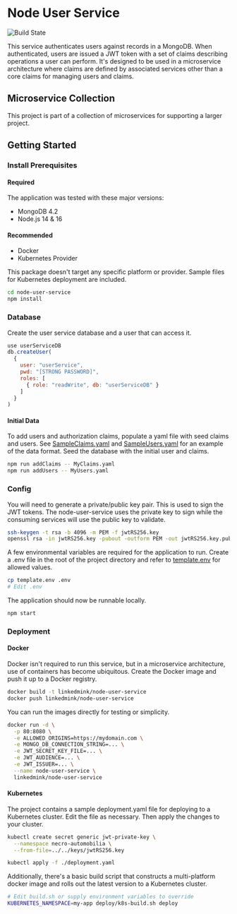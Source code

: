 # Node User Service

![Build State](https://github.com/LinkedMink/node-user-service/actions/workflows/build-main.yml/badge.svg)

This service authenticates users against records in a MongoDB. When authenticated, users
are issued a JWT token with a set of claims describing operations a user can perform.
It's designed to be used in a microservice architecture where claims are defined by associated
services other than a core claims for managing users and claims.

## Microservice Collection

This project is part of a collection of microservices for supporting a larger project.

## Getting Started

### Install Prerequisites

#### Required

The application was tested with these major versions:

- MongoDB 4.2
- Node.js 14 & 16

#### Recommended

- Docker
- Kubernetes Provider

This package doesn't target any specific platform or provider. Sample files for Kubernetes
deployment are included.

```sh
cd node-user-service
npm install
```

### Database

Create the user service database and a user that can access it.

```javascript
use userServiceDB
db.createUser(
  {
    user: "userService",
    pwd: "[STRONG PASSWORD]",
    roles: [
      { role: "readWrite", db: "userServiceDB" }
    ]
  }
)
```

#### Initial Data

To add users and authorization claims, populate a yaml file with seed claims and users. See
[SampleClaims.yaml](/SampleClaims.yaml) and [SampleUsers.yaml](/SampleUsers.yaml) for an example
of the data format. Seed the database with the initial user and claims.

```sh
npm run addClaims -- MyClaims.yaml
npm run addUsers -- MyUsers.yaml
```

### Config

You will need to generate a private/public key pair. This is used to sign the JWT tokens.
The node-user-service uses the private key to sign while the consuming services will use the
public key to validate.

```sh
ssh-keygen -t rsa -b 4096 -m PEM -f jwtRS256.key
openssl rsa -in jwtRS256.key -pubout -outform PEM -out jwtRS256.key.pub
```

A few environmental variables are required for the application to run. Create a .env file in
the root of the project directory and refer to [template.env](/template.env) for allowed values.

```sh
cp template.env .env
# Edit .env
```

The application should now be runnable locally.

```sh
npm start
```

### Deployment

#### Docker

Docker isn't required to run this service, but in a microservice architecture, use of containers
has become ubiquitous. Create the Docker image and push it up to a Docker registry.

```sh
docker build -t linkedmink/node-user-service
docker push linkedmink/node-user-service
```

You can run the images directly for testing or simplicity.

```sh
docker run -d \
  -p 80:8080 \
  -e ALLOWED_ORIGINS=https://mydomain.com \
  -e MONGO_DB_CONNECTION_STRING=... \
  -e JWT_SECRET_KEY_FILE=... \
  -e JWT_AUDIENCE=... \
  -e JWT_ISSUER=... \
  --name node-user-service \
  linkedmink/node-user-service
```

#### Kubernetes

The project contains a sample deployment.yaml file for deploying to a Kubernetes cluster. Edit the
file as necessary. Then apply the changes to your cluster.

```sh
kubectl create secret generic jwt-private-key \
  --namespace necro-automobilia \
  --from-file=../../keys/jwtRS256.key

kubectl apply -f ./deployment.yaml
```

Additionally, there's a basic build script that constructs a multi-platform docker image and rolls
out the latest version to a Kubernetes cluster.

```sh
# Edit build.sh or supply environment variables to override
KUBERNETES_NAMESPACE=my-app deploy/k8s-build.sh deploy
```
